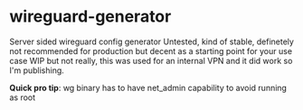 # wireguard-generator

Server sided wireguard config generator
Untested, kind of stable, definetely not recommended for production but decent as a starting point for your use case
WIP but not really, this was used for an internal VPN and it did work so I'm publishing.

**Quick pro tip**: wg binary has to have net_admin capability to avoid running as root
